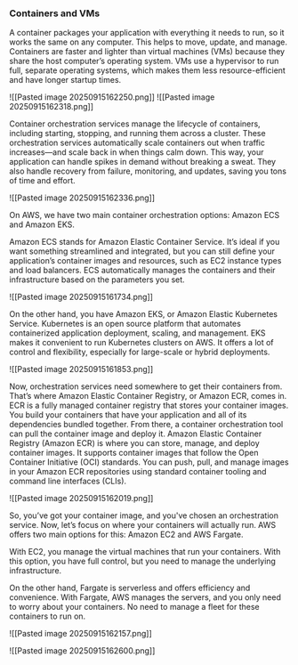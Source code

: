 ### Containers and VMs

A container packages your application with everything it needs to run, so it works the same on any computer. This helps to move, update, and manage. Containers are faster and lighter than virtual machines (VMs) because they share the host computer’s operating system. VMs use a hypervisor to run full, separate operating systems, which makes them less resource-efficient and have longer startup times.

![[Pasted image 20250915162250.png]]
![[Pasted image 20250915162318.png]]


Container orchestration services manage the lifecycle of containers, including starting, stopping, and running them across a cluster. These orchestration services automatically scale containers out when traffic increases—and scale back in when things calm down. This way, your application can handle spikes in demand without breaking a sweat. They also handle recovery from failure, monitoring, and updates, saving you tons of time and effort.

![[Pasted image 20250915162336.png]]

On AWS, we have two main container orchestration options: Amazon ECS and Amazon EKS.

Amazon ECS stands for Amazon Elastic Container Service. It’s ideal if you want something streamlined and integrated, but you can still define your application’s container images and resources, such as EC2 instance types and load balancers. ECS automatically manages the containers and their infrastructure based on the parameters you set.

![[Pasted image 20250915161734.png]]

On the other hand, you have Amazon EKS, or Amazon Elastic Kubernetes Service. Kubernetes is an open source platform that automates containerized application deployment, scaling, and management. EKS makes it convenient to run Kubernetes clusters on AWS. It offers a lot of control and flexibility, especially for large-scale or hybrid deployments.


![[Pasted image 20250915161853.png]]

Now, orchestration services need somewhere to get their containers from. That’s where Amazon Elastic Container Registry, or Amazon ECR, comes in. ECR is a fully managed container registry that stores your container images. You build your containers that have your application and all of its dependencies bundled together. From there, a container orchestration tool can pull the container image and deploy it.
Amazon Elastic Container Registry (Amazon ECR) is where you can store, manage, and deploy container images. It supports container images that follow the Open Container Initiative (OCI) standards. You can push, pull, and manage images in your Amazon ECR repositories using standard container tooling and command line interfaces (CLIs).

![[Pasted image 20250915162019.png]]

So, you’ve got your container image, and you've chosen an orchestration service. Now, let’s focus on where your containers will actually run. AWS offers two main options for this: Amazon EC2 and AWS Fargate.

With EC2, you manage the virtual machines that run your containers. With this option, you have full control, but you need to manage the underlying infrastructure.

On the other hand, Fargate is serverless and offers efficiency and convenience. With Fargate, AWS manages the servers, and you only need to worry about your containers. No need to manage a fleet for these containers to run on.

![[Pasted image 20250915162157.png]]

![[Pasted image 20250915162600.png]]

